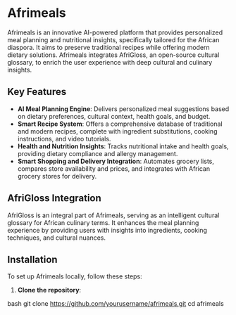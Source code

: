 # Afrimeals

Afrimeals is an innovative AI-powered platform that provides personalized meal planning and nutritional insights, specifically tailored for the African diaspora. It aims to preserve traditional recipes while offering modern dietary solutions. Afrimeals integrates AfriGloss, an open-source cultural glossary, to enrich the user experience with deep cultural and culinary insights.

## Key Features

- **AI Meal Planning Engine**: Delivers personalized meal suggestions based on dietary preferences, cultural context, health goals, and budget.
- **Smart Recipe System**: Offers a comprehensive database of traditional and modern recipes, complete with ingredient substitutions, cooking instructions, and video tutorials.
- **Health and Nutrition Insights**: Tracks nutritional intake and health goals, providing dietary compliance and allergy management.
- **Smart Shopping and Delivery Integration**: Automates grocery lists, compares store availability and prices, and integrates with African grocery stores for delivery.

## AfriGloss Integration

AfriGloss is an integral part of Afrimeals, serving as an intelligent cultural glossary for African culinary terms. It enhances the meal planning experience by providing users with insights into ingredients, cooking techniques, and cultural nuances.

## Installation

To set up Afrimeals locally, follow these steps:

1. **Clone the repository**:

bash
git clone https://github.com/yourusername/afrimeals.git
cd afrimeals
